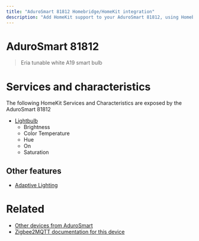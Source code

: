 ```yaml
---
title: "AduroSmart 81812 Homebridge/HomeKit integration"
description: "Add HomeKit support to your AduroSmart 81812, using Homebridge, Zigbee2MQTT and homebridge-z2m."
---
```

<!---
This file has been GENERATED using src/docgen/docgen.ts
DO NOT EDIT THIS FILE MANUALLY!
-->
# AduroSmart 81812
> Eria tunable white A19 smart bulb


# Services and characteristics
The following HomeKit Services and Characteristics are exposed by
the AduroSmart 81812

* [Lightbulb](../../light.md)
  * Brightness
  * Color Temperature
  * Hue
  * On
  * Saturation

## Other features
* [Adaptive Lighting](../../light.md)

# Related
* [Other devices from AduroSmart](../index.md#adurosmart)
* [Zigbee2MQTT documentation for this device](https://www.zigbee2mqtt.io/devices/81812.html)